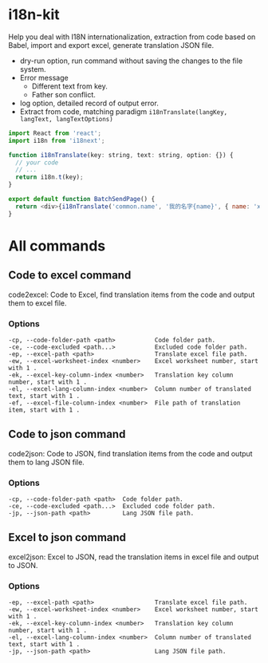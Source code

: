 # i18n-kit

Help you deal with I18N internationalization, extraction from code based on Babel, import and export excel, generate translation JSON file.

- dry-run option, run command without saving the changes to the file system.
- Error message
  - Different text from key.
  - Father son conflict.
- log option, detailed record of output error.
- Extract from code, matching paradigm `i18nTranslate(langKey, langText, langTextOptions)`

```javascript
import React from 'react';
import i18n from 'i18next';

function i18nTranslate(key: string, text: string, option: {}) {
  // your code
  // ...
  return i18n.t(key);
}

export default function BatchSendPage() {
  return <div>{i18nTranslate('common.name', '我的名字{name}', { name: 'xiaohong' })}</div>;
}
```

# All commands

## Code to excel command

code2excel: Code to Excel, find translation items from the code and output them to excel file.

### Options

```
-cp, --code-folder-path <path>           Code folder path.
-ce, --code-excluded <path...>           Excluded code folder path.
-ep, --excel-path <path>                 Translate excel file path.
-ew, --excel-worksheet-index <number>    Excel worksheet number, start with 1 .
-ek, --excel-key-column-index <number>   Translation key column number, start with 1 .
-el, --excel-lang-column-index <number>  Column number of translated text, start with 1 .
-ef, --excel-file-column-index <number>  File path of translation item, start with 1 .
```

## Code to json command

code2json: Code to JSON, find translation items from the code and output them to lang JSON file.

### Options

```
-cp, --code-folder-path <path>  Code folder path.
-ce, --code-excluded <path...>  Excluded code folder path.
-jp, --json-path <path>         Lang JSON file path.
```

## Excel to json command

excel2json: Excel to JSON, read the translation items in excel file and output to JSON.

### Options

```
-ep, --excel-path <path>                 Translate excel file path.
-ew, --excel-worksheet-index <number>    Excel worksheet number, start with 1 .
-ek, --excel-key-column-index <number>   Translation key column number, start with 1 .
-el, --excel-lang-column-index <number>  Column number of translated text, start with 1 .
-jp, --json-path <path>                  Lang JSON file path.
```
